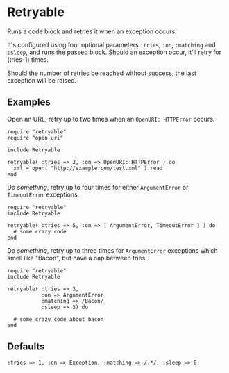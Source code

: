 # Retryable

Runs a code block and retries it when an exception occurs.

It's configured using four optional parameters `:tries`, `:on`, `:matching` and `:sleep`, and
runs the passed block. Should an exception occur, it'll retry for (tries-1) times.

Should the number of retries be reached without success, the last exception
will be raised.


## Examples

Open an URL, retry up to two times when an `OpenURI::HTTPError` occurs.

    require "retryable"
    require "open-uri"

    include Retryable

    retryable( :tries => 3, :on => OpenURI::HTTPError ) do
      xml = open( "http://example.com/test.xml" ).read
    end

Do _something_, retry up to four times for either `ArgumentError` or
`TimeoutError` exceptions.

    require "retryable"
    include Retryable

    retryable( :tries => 5, :on => [ ArgumentError, TimeoutError ] ) do
      # some crazy code
    end



Do _something_, retry up to three times for `ArgumentError` exceptions
which smell like "Bacon", but have a nap between tries.

    require "retryable"
    include Retryable

    retryable( :tries => 3,
               :on => ArgumentError,
               :matching => /Bacon/,
               :sleep => 3) do

      # some crazy code about bacon
    end




## Defaults

    :tries => 1, :on => Exception, :matching => /.*/, :sleep => 0


